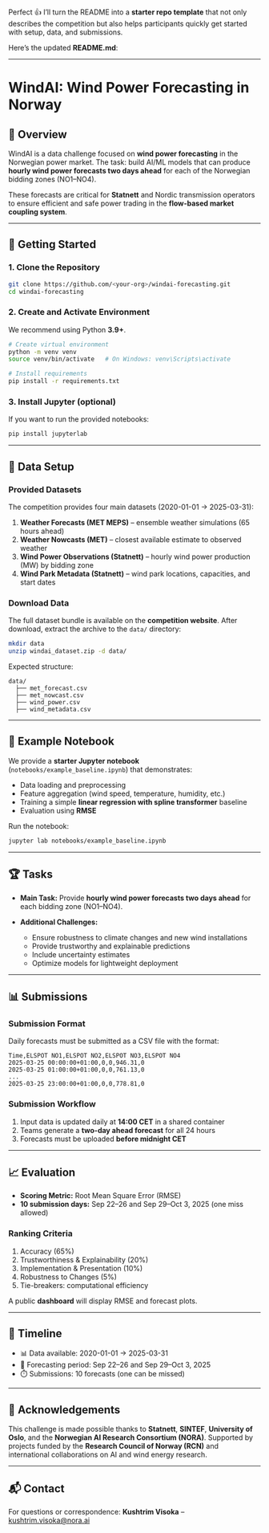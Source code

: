 Perfect 👍 I’ll turn the README into a **starter repo template** that not only describes the competition but also helps participants quickly get started with setup, data, and submissions.

Here’s the updated **README.md**:

---

# WindAI: Wind Power Forecasting in Norway

## 📖 Overview

WindAI is a data challenge focused on **wind power forecasting** in the Norwegian power market.
The task: build AI/ML models that can produce **hourly wind power forecasts two days ahead** for each of the Norwegian bidding zones (NO1–NO4).

These forecasts are critical for **Statnett** and Nordic transmission operators to ensure efficient and safe power trading in the **flow-based market coupling system**.

---

## 🚀 Getting Started

### 1. Clone the Repository

```bash
git clone https://github.com/<your-org>/windai-forecasting.git
cd windai-forecasting
```

### 2. Create and Activate Environment

We recommend using Python **3.9+**.

```bash
# Create virtual environment
python -m venv venv
source venv/bin/activate   # On Windows: venv\Scripts\activate

# Install requirements
pip install -r requirements.txt
```

### 3. Install Jupyter (optional)

If you want to run the provided notebooks:

```bash
pip install jupyterlab
```

---

## 📂 Data Setup

### Provided Datasets

The competition provides four main datasets (2020-01-01 → 2025-03-31):

1. **Weather Forecasts (MET MEPS)** – ensemble weather simulations (65 hours ahead)
2. **Weather Nowcasts (MET)** – closest available estimate to observed weather
3. **Wind Power Observations (Statnett)** – hourly wind power production (MW) by bidding zone
4. **Wind Park Metadata (Statnett)** – wind park locations, capacities, and start dates

### Download Data

The full dataset bundle is available on the **competition website**.
After download, extract the archive to the `data/` directory:

```bash
mkdir data
unzip windai_dataset.zip -d data/
```

Expected structure:

```
data/
  ├── met_forecast.csv
  ├── met_nowcast.csv
  ├── wind_power.csv
  ├── wind_metadata.csv
```

---

## 📓 Example Notebook

We provide a **starter Jupyter notebook** (`notebooks/example_baseline.ipynb`) that demonstrates:

* Data loading and preprocessing
* Feature aggregation (wind speed, temperature, humidity, etc.)
* Training a simple **linear regression with spline transformer** baseline
* Evaluation using **RMSE**

Run the notebook:

```bash
jupyter lab notebooks/example_baseline.ipynb
```

---

## 🏆 Tasks

* **Main Task:**
  Provide **hourly wind power forecasts two days ahead** for each bidding zone (NO1–NO4).

* **Additional Challenges:**

  * Ensure robustness to climate changes and new wind installations
  * Provide trustworthy and explainable predictions
  * Include uncertainty estimates
  * Optimize models for lightweight deployment

---

## 📊 Submissions

### Submission Format

Daily forecasts must be submitted as a CSV file with the format:

```
Time,ELSPOT NO1,ELSPOT NO2,ELSPOT NO3,ELSPOT NO4
2025-03-25 00:00:00+01:00,0,0,946.31,0
2025-03-25 01:00:00+01:00,0,0,761.13,0
...
2025-03-25 23:00:00+01:00,0,0,778.81,0
```

### Submission Workflow

1. Input data is updated daily at **14:00 CET** in a shared container
2. Teams generate a **two-day ahead forecast** for all 24 hours
3. Forecasts must be uploaded **before midnight CET**

---

## 📈 Evaluation

* **Scoring Metric:** Root Mean Square Error (RMSE)
* **10 submission days:** Sep 22–26 and Sep 29–Oct 3, 2025 (one miss allowed)

### Ranking Criteria

1. Accuracy (65%)
2. Trustworthiness & Explainability (20%)
3. Implementation & Presentation (10%)
4. Robustness to Changes (5%)
5. Tie-breakers: computational efficiency

A public **dashboard** will display RMSE and forecast plots.

---

## 📅 Timeline

* 📊 Data available: 2020-01-01 → 2025-03-31
* 📝 Forecasting period: Sep 22–26 and Sep 29–Oct 3, 2025
* ⏱️ Submissions: 10 forecasts (one can be missed)

---

## 🙌 Acknowledgements

This challenge is made possible thanks to **Statnett**, **SINTEF**, **University of Oslo**, and the **Norwegian AI Research Consortium (NORA)**.
Supported by projects funded by the **Research Council of Norway (RCN)** and international collaborations on AI and wind energy research.

---

## 📬 Contact

For questions or correspondence:
**Kushtrim Visoka** – [kushtrim.visoka@nora.ai](mailto:kushtrim.visoka@nora.ai)
